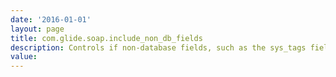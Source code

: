 ```yaml
---
date: '2016-01-01'
layout: page
title: com.glide.soap.include_non_db_fields
description: Controls if non-database fields, such as the sys_tags field, are included in WSDLs and SOAP responses. 
value:  
---
```

